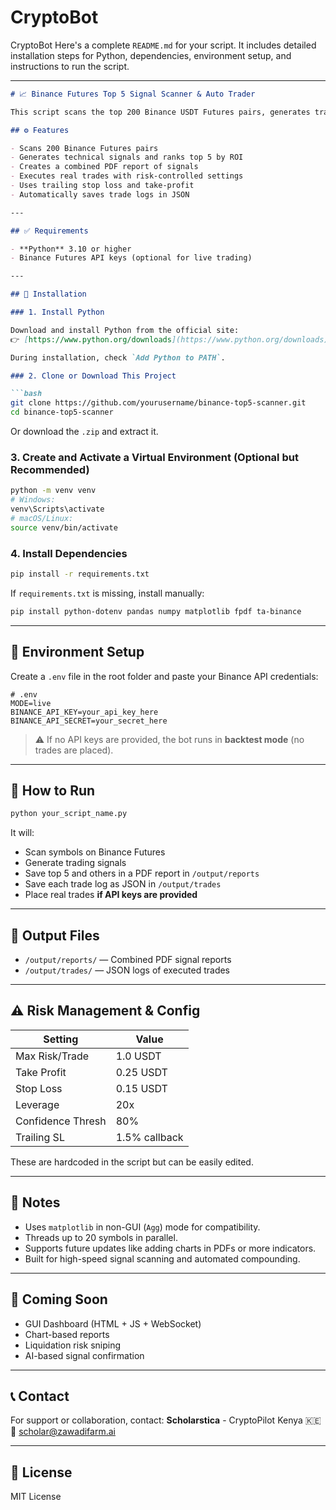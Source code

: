 # CryptoBot
CryptoBot
Here's a complete `README.md` for your script. It includes detailed installation steps for Python, dependencies, environment setup, and instructions to run the script.

---

````markdown
# 📈 Binance Futures Top 5 Signal Scanner & Auto Trader

This script scans the top 200 Binance USDT Futures pairs, generates trading signals based on technical indicators (EMA, MACD, RSI, Bollinger Bands), and optionally executes trades using your Binance API keys. It also produces a combined signal report as a PDF.

## ⚙️ Features

- Scans 200 Binance Futures pairs
- Generates technical signals and ranks top 5 by ROI
- Creates a combined PDF report of signals
- Executes real trades with risk-controlled settings
- Uses trailing stop loss and take-profit
- Automatically saves trade logs in JSON

---

## ✅ Requirements

- **Python** 3.10 or higher
- Binance Futures API keys (optional for live trading)

---

## 🧰 Installation

### 1. Install Python

Download and install Python from the official site:  
👉 [https://www.python.org/downloads](https://www.python.org/downloads)

During installation, check `Add Python to PATH`.

### 2. Clone or Download This Project

```bash
git clone https://github.com/yourusername/binance-top5-scanner.git
cd binance-top5-scanner
````

Or download the `.zip` and extract it.

### 3. Create and Activate a Virtual Environment (Optional but Recommended)

```bash
python -m venv venv
# Windows:
venv\Scripts\activate
# macOS/Linux:
source venv/bin/activate
```

### 4. Install Dependencies

```bash
pip install -r requirements.txt
```

If `requirements.txt` is missing, install manually:

```bash
pip install python-dotenv pandas numpy matplotlib fpdf ta-binance
```

---

## 🔐 Environment Setup

Create a `.env` file in the root folder and paste your Binance API credentials:

```
# .env
MODE=live
BINANCE_API_KEY=your_api_key_here
BINANCE_API_SECRET=your_secret_here
```

> ⚠️ If no API keys are provided, the bot runs in **backtest mode** (no trades are placed).

---

## 🚀 How to Run

```bash
python your_script_name.py
```

It will:

* Scan symbols on Binance Futures
* Generate trading signals
* Save top 5 and others in a PDF report in `/output/reports`
* Save each trade log as JSON in `/output/trades`
* Place real trades **if API keys are provided**

---

## 📂 Output Files

* `/output/reports/` — Combined PDF signal reports
* `/output/trades/` — JSON logs of executed trades

---

## ⚠️ Risk Management & Config

| Setting           | Value         |
| ----------------- | ------------- |
| Max Risk/Trade    | 1.0 USDT      |
| Take Profit       | 0.25 USDT     |
| Stop Loss         | 0.15 USDT     |
| Leverage          | 20x           |
| Confidence Thresh | 80%           |
| Trailing SL       | 1.5% callback |

These are hardcoded in the script but can be easily edited.

---

## 📌 Notes

* Uses `matplotlib` in non-GUI (`Agg`) mode for compatibility.
* Threads up to 20 symbols in parallel.
* Supports future updates like adding charts in PDFs or more indicators.
* Built for high-speed signal scanning and automated compounding.

---

## 🧠 Coming Soon

* GUI Dashboard (HTML + JS + WebSocket)
* Chart-based reports
* Liquidation risk sniping
* AI-based signal confirmation

---

## 📞 Contact

For support or collaboration, contact:
**Scholarstica** - CryptoPilot Kenya 🇰🇪
📧 [scholar@zawadifarm.ai](mailto:scholar@zawadifarm.ai)

---

## 📜 License

MIT License

```
